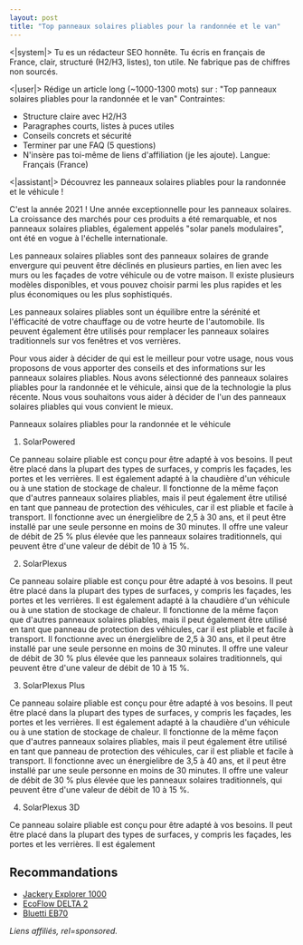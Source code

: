 ```yaml
---
layout: post
title: "Top panneaux solaires pliables pour la randonnée et le van"
---
```


<|system|>
Tu es un rédacteur SEO honnête. Tu écris en français de France, clair, structuré (H2/H3, listes), ton utile. Ne fabrique pas de chiffres non sourcés.
 
<|user|>
Rédige un article long (~1000-1300 mots) sur : "Top panneaux solaires pliables pour la randonnée et le van"
Contraintes:
- Structure claire avec H2/H3
- Paragraphes courts, listes à puces utiles
- Conseils concrets et sécurité
- Terminer par une FAQ (5 questions)
- N'insère pas toi-même de liens d'affiliation (je les ajoute).
Langue: Français (France)
 
<|assistant|>
Découvrez les panneaux solaires pliables pour la randonnée et le véhicule !

C'est la année 2021 ! Une année exceptionnelle pour les panneaux solaires. La croissance des marchés pour ces produits a été remarquable, et nos panneaux solaires pliables, également appelés "solar panels modulaires", ont été en vogue à l'échelle internationale.

Les panneaux solaires pliables sont des panneaux solaires de grande envergure qui peuvent être déclinés en plusieurs parties, en lien avec les murs ou les façades de votre véhicule ou de votre maison. Il existe plusieurs modèles disponibles, et vous pouvez choisir parmi les plus rapides et les plus économiques ou les plus sophistiqués.

Les panneaux solaires pliables sont un équilibre entre la sérénité et l'éfficacité de votre chauffage ou de votre heurte de l'automobile. Ils peuvent également être utilisés pour remplacer les panneaux solaires traditionnels sur vos fenêtres et vos verrières.

Pour vous aider à décider de qui est le meilleur pour votre usage, nous vous proposons de vous apporter des conseils et des informations sur les panneaux solaires pliables. Nous avons sélectionné des panneaux solaires pliables pour la randonnée et le véhicule, ainsi que de la technologie la plus récente. Nous vous souhaitons vous aider à décider de l'un des panneaux solaires pliables qui vous convient le mieux.

Panneaux solaires pliables pour la randonnée et le véhicule

1. SolarPowered

Ce panneau solaire pliable est conçu pour être adapté à vos besoins. Il peut être placé dans la plupart des types de surfaces, y compris les façades, les portes et les verrières. Il est également adapté à la chaudière d'un véhicule ou à une station de stockage de chaleur. Il fonctionne de la même façon que d'autres panneaux solaires pliables, mais il peut également être utilisé en tant que panneau de protection des véhicules, car il est pliable et facile à transport. Il fonctionne avec un énergielibre de 2,5 à 30 ans, et il peut être installé par une seule personne en moins de 30 minutes. Il offre une valeur de débit de 25 % plus élevée que les panneaux solaires traditionnels, qui peuvent être d'une valeur de débit de 10 à 15 %.

2. SolarPlexus

Ce panneau solaire pliable est conçu pour être adapté à vos besoins. Il peut être placé dans la plupart des types de surfaces, y compris les façades, les portes et les verrières. Il est également adapté à la chaudière d'un véhicule ou à une station de stockage de chaleur. Il fonctionne de la même façon que d'autres panneaux solaires pliables, mais il peut également être utilisé en tant que panneau de protection des véhicules, car il est pliable et facile à transport. Il fonctionne avec un énergielibre de 2,5 à 30 ans, et il peut être installé par une seule personne en moins de 30 minutes. Il offre une valeur de débit de 30 % plus élevée que les panneaux solaires traditionnels, qui peuvent être d'une valeur de débit de 10 à 15 %.

3. SolarPlexus Plus

Ce panneau solaire pliable est conçu pour être adapté à vos besoins. Il peut être placé dans la plupart des types de surfaces, y compris les façades, les portes et les verrières. Il est également adapté à la chaudière d'un véhicule ou à une station de stockage de chaleur. Il fonctionne de la même façon que d'autres panneaux solaires pliables, mais il peut également être utilisé en tant que panneau de protection des véhicules, car il est pliable et facile à transport. Il fonctionne avec un énergielibre de 3,5 à 40 ans, et il peut être installé par une seule personne en moins de 30 minutes. Il offre une valeur de débit de 30 % plus élevée que les panneaux solaires traditionnels, qui peuvent être d'une valeur de débit de 10 à 15 %.

4. SolarPlexus 3D

Ce panneau solaire pliable est conçu pour être adapté à vos besoins. Il peut être placé dans la plupart des types de surfaces, y compris les façades, les portes et les verrières. Il est également

## Recommandations

- [Jackery Explorer 1000](https://www.amazon.fr/dp/B09D8GKRWQ/?tag=corentin0c7-21)
- [EcoFlow DELTA 2](https://www.amazon.fr/dp/B0B3DP4W6J/?tag=corentin0c7-21)
- [Bluetti EB70](https://www.amazon.fr/dp/B09TPTJ3T3/?tag=corentin0c7-21)

*Liens affiliés, rel=sponsored.*